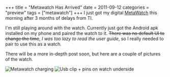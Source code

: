 +++
title = "Metawatch Has Arrived"
date = 2011-09-12
categories = "preview"
tags = ["metawatch"]
+++
I just got my digital [MetaWatch][metawatch] this morning after 3 months of delays from TI.

I'm still playing around with the watch. Currently just got the Android apk installed on my phone and paired the watch to it. ~~There was no default UI to change the time~~, *I was too lazy to read the user guide*, so I really needed to pair to use this as a watch.

There will be a more in-depth post soon, but here are a couple of pictures of the watch.

![Metawatch charging][mw-charge]
![Usb clip + pins on watch underside][mw-under]

[metawatch]: http://www.metawatch.org
[mw-charge]: https://lh6.googleusercontent.com/-eIw6oya1u_M/Tm5UY8kgqLI/AAAAAAAAAHU/7lb9llwH_mA/h301/11%2B-%2B1 "Metawatch charging"
[mw-under]: https://lh5.googleusercontent.com/-HU0RYcterXg/Tm5Us5KDW9I/AAAAAAAAAHg/I7OgGYcqrkE/h301/11%2B-%2B1 "Usb clip + pins on watch underside"
